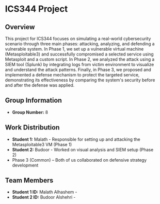 # ICS344 Project

## Overview
This project for ICS344 focuses on simulating a real-world cybersecurity scenario through three main phases: attacking, analyzing, and defending a vulnerable system. In Phase 1, we set up a vulnerable virtual machine (Metasploitable3) and successfully compromised a selected service using Metasploit and a custom script. In Phase 2, we analyzed the attack using a SIEM tool (Splunk) by integrating logs from victim environment to visualize and understand the attack patterns. Finally, in Phase 3, we proposed and implemented a defense mechanism to protect the targeted service, demonstrating its effectiveness by comparing the system's security before and after the defense was applied.


## Group Information
- **Group Number:** 8

## Work Distribution
- **Student 1:** Malath - Responsible for setting up and attacking the Metasploitable3 VM (Phase 1)
- **Student 2:** Budoor - Worked on visual analysis and SIEM setup (Phase 2)
- Phase 3 (Common) – Both of us collaborated on defensive strategy development 


## Team Members
- **Student 1 ID:** Malath Alhashem - 
- **Student 2 ID:** Budoor Alshehri - 



